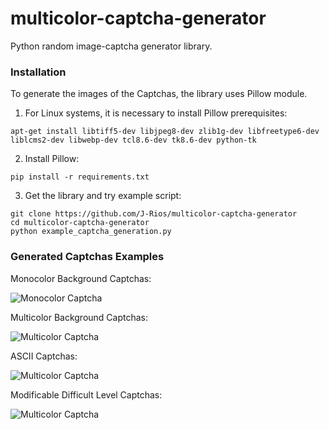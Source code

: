 # multicolor-captcha-generator
Python random image-captcha generator library.


### Installation

To generate the images of the Captchas, the library uses Pillow module.

1. For Linux systems, it is necessary to install Pillow prerequisites:
```
apt-get install libtiff5-dev libjpeg8-dev zlib1g-dev libfreetype6-dev liblcms2-dev libwebp-dev tcl8.6-dev tk8.6-dev python-tk
```

2. Install Pillow:
```
pip install -r requirements.txt
```

3. Get the library and try example script:
```
git clone https://github.com/J-Rios/multicolor-captcha-generator
cd multicolor-captcha-generator
python example_captcha_generation.py
```


### Generated Captchas Examples

Monocolor Background Captchas:

![Monocolor Captcha](https://github.com/J-Rios/multicolor-captcha-generator/raw/master/images/Monocolor_Background.png)



Multicolor Background Captchas:

![Multicolor Captcha](https://github.com/J-Rios/multicolor-captcha-generator/raw/master/images/Multicolor_Background.png)



ASCII Captchas:

![Multicolor Captcha](https://github.com/J-Rios/multicolor-captcha-generator/raw/master/images/Ascii.png)



Modificable Difficult Level Captchas:

![Multicolor Captcha](https://github.com/J-Rios/multicolor-captcha-generator/raw/master/images/Max_Complex.png)

